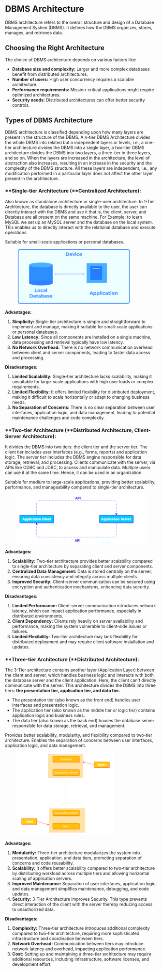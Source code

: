 # DBMS Architecture

DBMS architecture refers to the overall structure and design of a Database Management System (DBMS). It defines how the DBMS organizes, stores, manages, and retrieves data.

## Choosing the Right Architecture

The choice of DBMS architecture depends on various factors like:

* **Database size and complexity:** Larger and more complex databases benefit from distributed architectures.
* **Number of users:** High user concurrency requires a scalable architecture.
* **Performance requirements:** Mission-critical applications might require optimized architectures.
* **Security needs:** Distributed architectures can offer better security controls.

## Types of DBMS Architecture

DBMS architecture is classified depending upon how many layers are present in the structure of the DBMS. A n-tier DBMS Architecture divides the whole DBMS into related but n independent layers or levels, i.e., a one-tier architecture divides the DBMS into a single layer, a two-tier DBMS architecture divides the DBMS into two layers, a three-tier in three layers, and so on. When the layers are increased in the architecture, the level of abstraction also increases, resulting in an increase in the security and the complexity of the DBMS structure. All these layers are independent, i.e., any modification performed in a particular layer does not affect the other layer present in the architecture.

### **Single-tier Architecture (**Centralized Architecture):

Also known as standalone architecture or single-user architecture. In 1-Tier Architecture, the database is directly available to the user, the user can directly interact with the DBMS and use it that is, the client, server, and Database are all present on the same machine. For Example: to learn MySQL we set up an MySQL server and the database on the local system. This enables us to directly interact with the relational database and execute operations.&#x20;

Suitable for small-scale applications or personal databases.

<figure><img src="../../.gitbook/assets/image (1) (1) (1) (1) (1) (1) (1) (1) (1) (1) (1) (1) (1) (1) (1) (1) (1) (1) (1) (1) (1) (1) (1) (1) (1) (1) (1) (1) (1) (1) (1) (1) (1) (1).png" alt="" width="375"><figcaption></figcaption></figure>

**Advantages:**

1. **Simplicity:** Single-tier architecture is simple and straightforward to implement and manage, making it suitable for small-scale applications or personal databases.
2. **Low Latency:** Since all components are installed on a single machine, data processing and retrieval typically have low latency.
3. **No Network Overhead:** There is no network communication overhead between client and server components, leading to faster data access and processing.

**Disadvantages:**

1. **Limited Scalability:** Single-tier architecture lacks scalability, making it unsuitable for large-scale applications with high user loads or complex requirements.
2. **Limited Flexibility:** It offers limited flexibility for distributed deployment, making it difficult to scale horizontally or adapt to changing business needs.
3. **No Separation of Concerns:** There is no clear separation between user interfaces, application logic, and data management, leading to potential maintenance challenges and code complexity.

### **Two-tier Architecture (**Distributed Architecture, **Client-Server Architecture**):

It divides the DBMS into two tiers: the client tier and the server tier. The client tier includes user interfaces (e.g., forms, reports) and application logic. The server tier includes the DBMS engine responsible for data storage, retrieval, and processing. Clients communicate with the server, via APIs like ODBC and JDBC, to access and manipulate data. Multiple users can use it at the same time. Hence, it can be used in an organization.

Suitable for medium to large-scale applications, providing better scalability, performance, and manageability compared to single-tier architecture.

<figure><img src="../../.gitbook/assets/image (1) (1) (1) (1) (1) (1) (1) (1) (1) (1) (1) (1) (1) (1) (1) (1) (1) (1) (1) (1) (1) (1) (1) (1) (1) (1) (1) (1) (1) (1) (1) (1) (1) (1) (1).png" alt=""><figcaption></figcaption></figure>

**Advantages:**

1. **Scalability:** Two-tier architecture provides better scalability compared to single-tier architecture by separating client and server components.
2. **Centralized Data Management:** Data is stored centrally on the server, ensuring data consistency and integrity across multiple clients.
3. **Improved Security:** Client-server communication can be secured using encryption and authentication mechanisms, enhancing data security.

**Disadvantages:**

1. **Limited Performance:** Client-server communication introduces network latency, which can impact application performance, especially in distributed environments.
2. **Client Dependency:** Clients rely heavily on server availability and performance, making the system vulnerable to client-side issues or failures.
3. **Limited Flexibility:** Two-tier architecture may lack flexibility for distributed deployment and may require client software installation and updates.

### **Three-tier Architecture (**Distributed Architecture):

The 3-Tier architecture contains another layer (Application Layer) between the client and server, which handles business logic and interacts with both the database server and the client application. Here, the client can't directly communicate with the server. This architecture divides the DBMS into three tiers: **the presentation tier, application tier, and data tier.**&#x20;

* The presentation tier (also known as the front end) handles user interfaces and presentation logic.&#x20;
* The application tier (also known as the middle tier or logic tier) contains application logic and business rules.&#x20;
* The data tier (also known as the back end) houses the database server responsible for data storage, retrieval, and management.&#x20;

Provides better scalability, modularity, and flexibility compared to two-tier architecture. Enables the separation of concerns between user interfaces, application logic, and data management.

<figure><img src="../../.gitbook/assets/image (2) (1) (1) (1) (1) (1) (1) (1) (1) (1) (1) (1) (1) (1) (1) (1) (1) (1) (1) (1) (1) (1) (1) (1).png" alt="" width="320"><figcaption></figcaption></figure>

**Advantages:**

1. **Modularity:** Three-tier architecture modularizes the system into presentation, application, and data tiers, promoting separation of concerns and code reusability.
2. **Scalability:** It offers better scalability compared to two-tier architecture by distributing workload across multiple tiers and allowing horizontal scaling of application servers.
3. **Improved Maintenance:** Separation of user interfaces, application logic, and data management simplifies maintenance, debugging, and code updates.
4. **Security:** 3-Tier Architecture Improves Security. This type prevents direct interaction of the client with the server thereby reducing access to unauthorized data.

**Disadvantages:**

1. **Complexity:** Three-tier architecture introduces additional complexity compared to two-tier architecture, requiring more sophisticated infrastructure and coordination between tiers.
2. **Network Overhead:** Communication between tiers may introduce network latency and overhead, impacting application performance.
3. **Cost:** Setting up and maintaining a three-tier architecture may require additional resources, including infrastructure, software licenses, and development effort.
